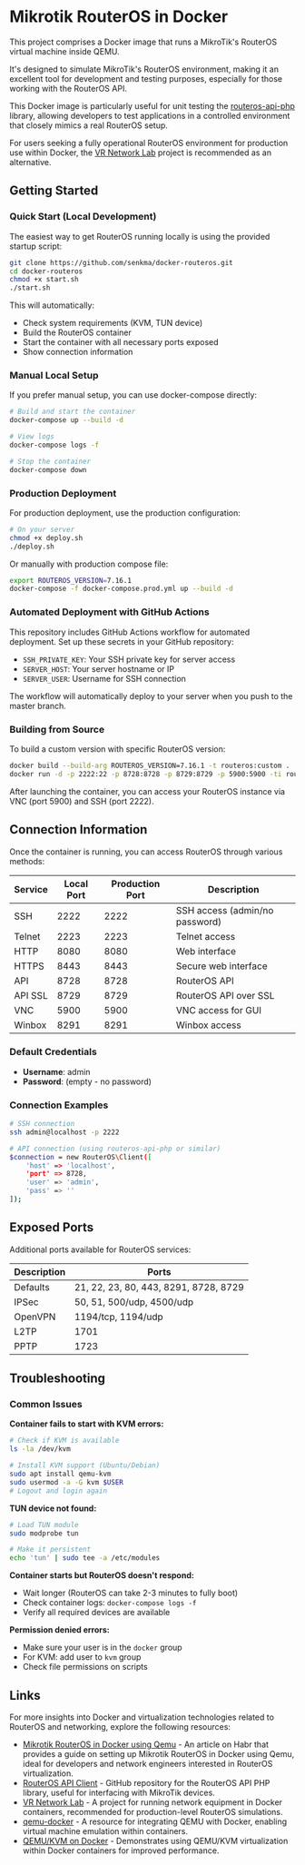 # Mikrotik RouterOS in Docker

This project comprises a Docker image that runs a MikroTik's RouterOS
virtual machine inside QEMU.

It's designed to simulate MikroTik's RouterOS environment, making it an
excellent tool for development and testing purposes, especially for those
working with the RouterOS API.

This Docker image is particularly useful for unit testing the
[routeros-api-php](https://github.com/EvilFreelancer/routeros-api-php) library, allowing developers to test applications
in a controlled environment that closely mimics a real RouterOS setup.

For users seeking a fully operational RouterOS environment for production
use within Docker, the [VR Network Lab](https://github.com/plajjan/vrnetlab) project is recommended
as an alternative.

## Getting Started

### Quick Start (Local Development)

The easiest way to get RouterOS running locally is using the provided startup script:

```bash
git clone https://github.com/senkma/docker-routeros.git
cd docker-routeros
chmod +x start.sh
./start.sh
```

This will automatically:
- Check system requirements (KVM, TUN device)
- Build the RouterOS container
- Start the container with all necessary ports exposed
- Show connection information

### Manual Local Setup

If you prefer manual setup, you can use docker-compose directly:

```bash
# Build and start the container
docker-compose up --build -d

# View logs
docker-compose logs -f

# Stop the container
docker-compose down
```

### Production Deployment

For production deployment, use the production configuration:

```bash
# On your server
chmod +x deploy.sh
./deploy.sh
```

Or manually with production compose file:

```bash
export ROUTEROS_VERSION=7.16.1
docker-compose -f docker-compose.prod.yml up --build -d
```

### Automated Deployment with GitHub Actions

This repository includes GitHub Actions workflow for automated deployment. Set up these secrets in your GitHub repository:

- `SSH_PRIVATE_KEY`: Your SSH private key for server access
- `SERVER_HOST`: Your server hostname or IP
- `SERVER_USER`: Username for SSH connection

The workflow will automatically deploy to your server when you push to the master branch.

### Building from Source

To build a custom version with specific RouterOS version:

```bash
docker build --build-arg ROUTEROS_VERSION=7.16.1 -t routeros:custom .
docker run -d -p 2222:22 -p 8728:8728 -p 8729:8729 -p 5900:5900 -ti routeros:custom
```

After launching the container, you can access your RouterOS instance
via VNC (port 5900) and SSH (port 2222).

## Connection Information

Once the container is running, you can access RouterOS through various methods:

| Service | Local Port | Production Port | Description |
|---------|------------|-----------------|-------------|
| SSH | 2222 | 2222 | SSH access (admin/no password) |
| Telnet | 2223 | 2223 | Telnet access |
| HTTP | 8080 | 8080 | Web interface |
| HTTPS | 8443 | 8443 | Secure web interface |
| API | 8728 | 8728 | RouterOS API |
| API SSL | 8729 | 8729 | RouterOS API over SSL |
| VNC | 5900 | 5900 | VNC access for GUI |
| Winbox | 8291 | 8291 | Winbox access |

### Default Credentials
- **Username**: admin
- **Password**: (empty - no password)

### Connection Examples

```bash
# SSH connection
ssh admin@localhost -p 2222

# API connection (using routeros-api-php or similar)
$connection = new RouterOS\Client([
    'host' => 'localhost',
    'port' => 8728,
    'user' => 'admin',
    'pass' => ''
]);
```

## Exposed Ports

Additional ports available for RouterOS services:

| Description | Ports                                 |
|-------------|---------------------------------------|
| Defaults    | 21, 22, 23, 80, 443, 8291, 8728, 8729 |
| IPSec       | 50, 51, 500/udp, 4500/udp             |
| OpenVPN     | 1194/tcp, 1194/udp                    |
| L2TP        | 1701                                  |
| PPTP        | 1723                                  |

## Troubleshooting

### Common Issues

**Container fails to start with KVM errors:**
```bash
# Check if KVM is available
ls -la /dev/kvm

# Install KVM support (Ubuntu/Debian)
sudo apt install qemu-kvm
sudo usermod -a -G kvm $USER
# Logout and login again
```

**TUN device not found:**
```bash
# Load TUN module
sudo modprobe tun

# Make it persistent
echo 'tun' | sudo tee -a /etc/modules
```

**Container starts but RouterOS doesn't respond:**
- Wait longer (RouterOS can take 2-3 minutes to fully boot)
- Check container logs: `docker-compose logs -f`
- Verify all required devices are available

**Permission denied errors:**
- Make sure your user is in the `docker` group
- For KVM: add user to `kvm` group
- Check file permissions on scripts

## Links

For more insights into Docker and virtualization technologies
related to RouterOS and networking, explore the following resources:

* [Mikrotik RouterOS in Docker using Qemu](https://habr.com/ru/articles/498012/) - An article on Habr that provides a guide on setting up Mikrotik RouterOS in Docker using Qemu, ideal for developers and network engineers interested in RouterOS virtualization.
* [RouterOS API Client](https://github.com/EvilFreelancer/routeros-api-php) - GitHub repository for the RouterOS API PHP library, useful for interfacing with MikroTik devices.
* [VR Network Lab](https://github.com/vrnetlab/vrnetlab) - A project for running network equipment in Docker containers, recommended for production-level RouterOS simulations.
* [qemu-docker](https://github.com/joshkunz/qemu-docker) - A resource for integrating QEMU with Docker, enabling virtual machine emulation within containers.
* [QEMU/KVM on Docker](https://github.com/ennweb/docker-kvm) - Demonstrates using QEMU/KVM virtualization within Docker containers for improved performance.
